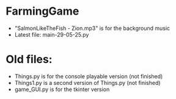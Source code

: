 # FarmingGame
- "SalmonLikeTheFish - Zion.mp3" is for the background music
- Latest file: main-29-05-25.py

# Old files:
- Things.py is for the console playable version (not finished)
- Things1.py is a second version of Things.py (not finished)
- game_GUI.py is for the tkinter version

